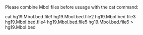 Please combine MboI files before usuage with the cat command:

cat hg19.MboI.bed.file1 hg19.MboI.bed.file2 hg19.MboI.bed.file3 hg19.MboI.bed.file4 hg19.MboI.bed.file5 hg19.MboI.bed.file6 > hg19.MboI.bed

